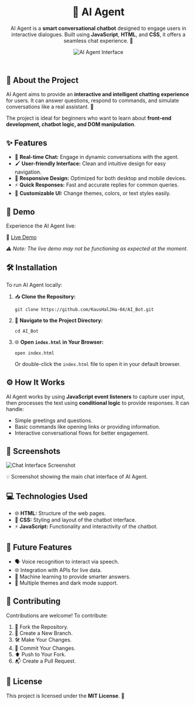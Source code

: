 <header>
    <h1>🤖 AI Agent</h1>
    <p>AI Agent is a <strong>smart conversational chatbot</strong> designed to engage users in interactive dialogues. Built using <strong>JavaScript</strong>, <strong>HTML</strong>, and <strong>CSS</strong>, it offers a seamless chat experience. 💬</p>
    <img src="https://boisterous-axolotl-f0048d.netlify.app/images/chat-interface.png" alt="AI Agent Interface">
</header>

<section id="about">
    <h2>📖 About the Project</h2>
    <p>AI Agent aims to provide an <strong>interactive and intelligent chatting experience</strong> for users. It can answer questions, respond to commands, and simulate conversations like a real assistant. 🧠</p>
    <p>The project is ideal for beginners who want to learn about <strong>front-end development, chatbot logic, and DOM manipulation</strong>.</p>
</section>

<section id="features">
    <h2>✨ Features</h2>
    <ul>
        <li>💬 <strong>Real-time Chat:</strong> Engage in dynamic conversations with the agent.</li>
        <li>🖌️ <strong>User-friendly Interface:</strong> Clean and intuitive design for easy navigation.</li>
        <li>📱 <strong>Responsive Design:</strong> Optimized for both desktop and mobile devices.</li>
        <li>⚡ <strong>Quick Responses:</strong> Fast and accurate replies for common queries.</li>
        <li>🎨 <strong>Customizable UI:</strong> Change themes, colors, or text styles easily.</li>
    </ul>
</section>

<section id="demo">
    <h2>🚀 Demo</h2>
    <p>Experience the AI Agent live:</p>
    <p>🔗 <a href="https://boisterous-axolotl-f0048d.netlify.app/" target="_blank">Live Demo</a></p>
    <p><em>⚠️ Note: The live demo may not be functioning as expected at the moment.</em></p>
</section>

<section id="installation">
    <h2>🛠️ Installation</h2>
    <p>To run AI Agent locally:</p>
    <ol>
        <li>📥 <strong>Clone the Repository:</strong>
            <pre><code>git clone https://github.com/KausHalJHa-04/AI_Bot.git</code></pre>
        </li>
        <li>📂 <strong>Navigate to the Project Directory:</strong>
            <pre><code>cd AI_Bot</code></pre>
        </li>
        <li>🌐 <strong>Open <code>index.html</code> in Your Browser:</strong>
            <pre><code>open index.html</code></pre>
            <p>Or double-click the <code>index.html</code> file to open it in your default browser.</p>
        </li>
    </ol>
</section>

<section id="how-it-works">
    <h2>⚙️ How It Works</h2>
    <p>AI Agent works by using <strong>JavaScript event listeners</strong> to capture user input, then processes the text using <strong>conditional logic</strong> to provide responses. It can handle:</p>
    <ul>
        <li>Simple greetings and questions.</li>
        <li>Basic commands like opening links or providing information.</li>
        <li>Interactive conversational flows for better engagement.</li>
    </ul>
</section>

<section id="screenshots">
    <h2>📸 Screenshots</h2>
    <img src="https://boisterous-axolotl-f0048d.netlify.app/images/chat-interface.png" alt="Chat Interface Screenshot">
    <p>💡 Screenshot showing the main chat interface of AI Agent.</p>
</section>

<section id="technologies">
    <h2>💻 Technologies Used</h2>
    <ul>
        <li>🌐 <strong>HTML:</strong> Structure of the web pages.</li>
        <li>🎨 <strong>CSS:</strong> Styling and layout of the chatbot interface.</li>
        <li>⚡ <strong>JavaScript:</strong> Functionality and interactivity of the chatbot.</li>
    </ul>
</section>

<section id="future-features">
    <h2>🚧 Future Features</h2>
    <ul>
        <li>🗣️ Voice recognition to interact via speech.</li>
        <li>🌐 Integration with APIs for live data.</li>
        <li>🤖 Machine learning to provide smarter answers.</li>
        <li>🎨 Multiple themes and dark mode support.</li>
    </ul>
</section>

<section id="contributing">
    <h2>🤝 Contributing</h2>
    <p>Contributions are welcome! To contribute:</p>
    <ol>
        <li>🍴 Fork the Repository.</li>
        <li>🌿 Create a New Branch.</li>
        <li>🛠️ Make Your Changes.</li>
        <li>💾 Commit Your Changes.</li>
        <li>⬆️ Push to Your Fork.</li>
        <li>📬 Create a Pull Request.</li>
    </ol>
</section>

<footer>
    <h2>📄 License</h2>
    <p>This project is licensed under the <strong>MIT License</strong>. 📝</p>
</footer>
